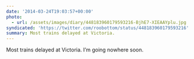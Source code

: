 ```yaml
---
date: '2014-03-24T19:03:57+00:00'
photo:
  - url: /assets/images/diary/448183960179593216-BjhE7-XIEAAYplu.jpg
syndicated: 'https://twitter.com/roobottom/status/448183960179593216'
summary: Most trains delayed at Victoria.
---
```

Most trains delayed at Victoria. I’m going nowhere soon. 

